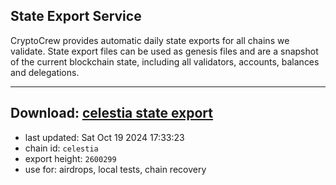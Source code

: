## State Export Service
CryptoCrew provides automatic daily state exports for all chains we validate. State export files can be used as genesis files and are a snapshot of the current blockchain state, including all validators, accounts, balances and delegations.

---
**Download: [celestia state export](https://dl-eu2.ccvalidators.com/SERVICE/celestia/celestia_export_2600299.json)**
---

- last updated: Sat Oct 19 2024 17:33:23
- chain id: `celestia`
- export height: `2600299`
- use for: airdrops, local tests, chain recovery
